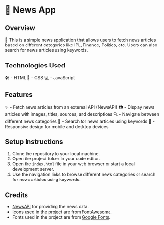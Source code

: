 # 📰 News App

## Overview
📰 This is a simple news application that allows users to fetch news articles based on different categories like IPL, Finance, Politics, etc. Users can also search for news articles using keywords.

## Technologies Used
🛠️ - HTML
🎨 - CSS
💻 - JavaScript

## Features
✨ - Fetch news articles from an external API (NewsAPI)
📷 - Display news articles with images, titles, sources, and descriptions
🔍 - Navigate between different news categories
🔎 - Search for news articles using keywords
📱 - Responsive design for mobile and desktop devices

## Setup Instructions
1. Clone the repository to your local machine.
2. Open the project folder in your code editor.
3. Open the `index.html` file in your web browser or start a local development server.
4. Use the navigation links to browse different news categories or search for news articles using keywords.

## Credits
- [NewsAPI](https://newsapi.org/) for providing the news data.
- Icons used in the project are from [FontAwesome](https://fontawesome.com/).
- Fonts used in the project are from [Google Fonts](https://fonts.google.com/).
